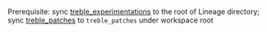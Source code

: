 Prerequisite: sync [treble_experimentations](https://github.com/phhusson/treble_experimentations) to the root of Lineage directory; sync 
[treble_patches](https://github.com/AndyCGYan/treble_patches) to `treble_patches` under workspace root

